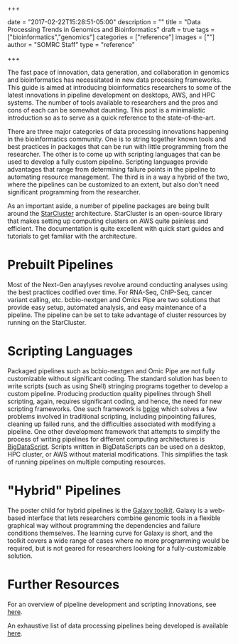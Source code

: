 +++

date = "2017-02-22T15:28:51-05:00"
description = ""
title = "Data Processing Trends in Genomics and Bioinformatics"
draft = true
tags = ["bioinformatics","genomics"]
categories = ["reference"]
images = [""]
author = "SOMRC Staff"
type = "reference"

+++


The fast pace of innovation, data generation, and collaboration in genomics and bioinformatics has necessitated in new data processing frameworks. This guide is aimed at introducing bioinformatics researchers to some of the latest innovations in pipeline development on desktops, AWS, and HPC systems. The number of tools available to researchers and the pros and cons of each can be somewhat daunting. This post is a minimalistic introduction so as to serve as a quick reference to the state-of-the-art. 

There are three major categories of data processing innovations happening in the bioinformatics community. One is to string together known tools and best practices in packages that can be run with little programming from the researcher. The other is to come up with scripting languages that can be used to develop a fully custom pipeline. Scripting languages provide advantages that range from determining failure points in the pipeline to automating resource management. The third is in a way a hybrid of the two, where the pipelines can be customized to an extent, but also don't need significant programming from the researcher.

As an important aside, a number of pipeline packages are being built around the [StarCluster](http://star.mit.edu/cluster/) architecture. StarCluster is an open-source library that makes setting up computing clusters on AWS quite painless and efficient. The documentation is quite excellent with quick start guides and tutorials to get familiar with the architecture.  

# Prebuilt Pipelines

Most of the Next-Gen anaylyses revolve around conducting analyses using the best practices codified over time. For RNA-Seq, ChIP-Seq, cancer variant calling, etc. bcbio-nextgen and Omics Pipe are two solutions that provide easy setup, automated analysis, and easy maintenance of a pipeline. The pipeline can be set to take advantage of cluster resources by running on the StarCluster. 

# Scripting Languages

Packaged pipelines such as bcbio-nextgen and Omic Pipe are not fully customizable without significant coding. The standard solution has been to write scripts (such as using Shell) stringing programs together to develop a custom pipeline. Producing production quality pipelines through Shell scripting, again, requires significant coding, and hence, the need for new scripting frameworks. One such framework is [bpipe](https://github.com/ssadedin/bpipe) which solves a few problems involved in traditional scripting, including pinpointing failures, cleaning up failed runs, and the difficulties associated with modifying a pipeline. One other development framework that attempts to simplify the process of writing pipelines for different computing architectures is [BigDataScript](https://www.ncbi.nlm.nih.gov/pmc/articles/PMC4271142/). Scripts written in BigDataScripts can be used on a desktop, HPC cluster, or AWS without material modifications. This simplifies the task of running pipelines on multiple computing resources.

# "Hybrid" Pipelines

The poster child for hybrid pipelines is the [Galaxy toolkit](https://galaxyproject.org). Galaxy is a web-based interface that lets researchers combine genomic tools in a flexible graphical way without programming the dependencies and failure conditions themselves. The learning curve for Galaxy is short, and the toolkit covers a wide range of cases where no more programming would be required, but is not geared for researchers looking for a fully-customizable solution.

# Further Resources

For an overview of pipeline development and scripting innovations, see [here](https://oup.silverchair-cdn.com/oup/backfile/Content_public/Journal/bib/PAP/10.1093_bib_bbw020/2/bbw020.pdf?Expires=1488129445&Signature=MBYVRsDIcB1Ytg3hcXjORfkK60hZbmbrSlF-SPaIHDaEHQtr4EGdrzjrey8Ql9q0pAHtP1yN8suduXS9SKzDAzhXd5Nz-kwjb7vVTFIlheRk35pYccLxBMM7Y9Lg2pw99ey2lCvpXrnJfuPGue8GJZg2QyavPSxjPWrvJph7pFWlaib6LxWMNqgj-swWhM1HmtBFV5ZGNPe7Ix9fYA1f6MckWlP47M5k2kBH0k79o6~ndnWeiEJPzj-K8L20beDLfgLVFfSOqGMOV7yVErJ7K4GGldLrs8GGoCQ5t3jZyATtrLJ3alUmy2uLn9B9~77O3kVsDWsRg6Q2hzLdCTavAw__&Key-Pair-Id=APKAIUCZBIA4LVPAVW3Q).

An exhaustive list of data processing pipelines being developed is available [here](https://github.com/pditommaso/awesome-pipeline).

